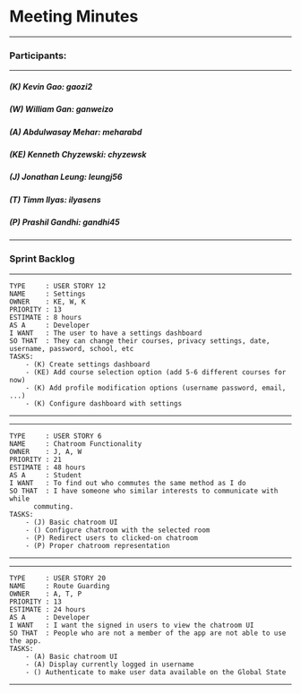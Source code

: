 # Meeting Minutes
---

### Participants:
***
##### (K) Kevin Gao: gaozi2
##### (W) William Gan: ganweizo
##### (A) Abdulwasay Mehar: meharabd
##### (KE) Kenneth Chyzewski: chyzewsk
##### (J) Jonathan Leung: leungj56
##### (T) Timm Ilyas: ilyasens
##### (P) Prashil Gandhi: gandhi45
***

### Sprint Backlog

--------------------------------------------------------------------------
```
TYPE     : USER STORY 12
NAME     : Settings
OWNER    : KE, W, K
PRIORITY : 13
ESTIMATE : 8 hours
AS A     : Developer
I WANT   : The user to have a settings dashboard
SO THAT  : They can change their courses, privacy settings, date, username, password, school, etc
TASKS:
	- (K) Create settings dashboard 
	- (KE) Add course selection option (add 5-6 different courses for now)
	- (K) Add profile modification options (username password, email, ...)
	- (K) Configure dashboard with settings
 ```
--------------------------------------------------------------------------
--------------------------------------------------------------------------
```
TYPE     : USER STORY 6
NAME     : Chatroom Functionality
OWNER    : J, A, W
PRIORITY : 21
ESTIMATE : 48 hours
AS A     : Student
I WANT   : To find out who commutes the same method as I do
SO THAT  : I have someone who similar interests to communicate with while 
      commuting.
TASKS:
	- (J) Basic chatroom UI
	- () Configure chatroom with the selected room
	- (P) Redirect users to clicked-on chatroom
	- (P) Proper chatroom representation
```
--------------------------------------------------------------------------
--------------------------------------------------------------------------
```
TYPE     : USER STORY 20
NAME     : Route Guarding
OWNER    : A, T, P
PRIORITY : 13
ESTIMATE : 24 hours
AS A     : Developer
I WANT   : I want the signed in users to view the chatroom UI
SO THAT  : People who are not a member of the app are not able to use the app.
TASKS:
	- (A) Basic chatroom UI
	- (A) Display currently logged in username
	- () Authenticate to make user data available on the Global State
```
--------------------------------------------------------------------------
